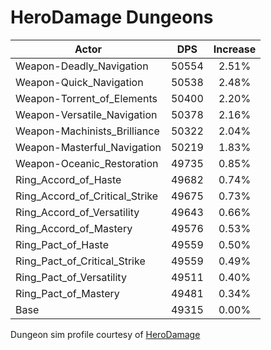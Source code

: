 # HeroDamage Dungeons
| Actor | DPS | Increase |
|---|:---:|:---:|
|Weapon-Deadly_Navigation|50554|2.51%|
|Weapon-Quick_Navigation|50538|2.48%|
|Weapon-Torrent_of_Elements|50400|2.20%|
|Weapon-Versatile_Navigation|50378|2.16%|
|Weapon-Machinists_Brilliance|50322|2.04%|
|Weapon-Masterful_Navigation|50219|1.83%|
|Weapon-Oceanic_Restoration|49735|0.85%|
|Ring_Accord_of_Haste|49682|0.74%|
|Ring_Accord_of_Critical_Strike|49675|0.73%|
|Ring_Accord_of_Versatility|49643|0.66%|
|Ring_Accord_of_Mastery|49576|0.53%|
|Ring_Pact_of_Haste|49559|0.50%|
|Ring_Pact_of_Critical_Strike|49559|0.49%|
|Ring_Pact_of_Versatility|49511|0.40%|
|Ring_Pact_of_Mastery|49481|0.34%|
|Base|49315|0.00%|

 Dungeon sim profile courtesy of [HeroDamage](https://www.herodamage.com/)